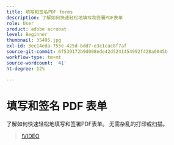 ```yaml
---
title: 填写和签名PDF forms
description: 了解如何快速轻松地填写和签署PDF表单
role: User
product: adobe acrobat
level: Beginner
thumbnail: 35495.jpg
exl-id: 3ec14eda-755e-425d-bdd7-e3c1cac8f7af
source-git-commit: 6f539172b9d008ede42d5241454992f428a0045b
workflow-type: tm+mt
source-wordcount: '41'
ht-degree: 12%

---
```


# 填写和签名 PDF 表单

了解如何快速轻松地填写和签署PDF表单。 无需杂乱的打印或扫描。

>[!VIDEO](https://video.tv.adobe.com/v/35495?hidetitle=true)
